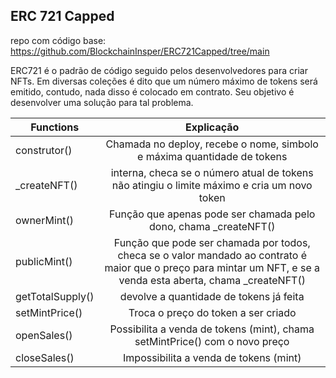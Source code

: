 ## ERC 721 Capped

repo com código base: https://github.com/BlockchainInsper/ERC721Capped/tree/main

ERC721 é o padrão de código seguido pelos desenvolvedores para criar NFTs. Em diversas coleções é dito que um número máximo de tokens será emitido, contudo, nada disso é colocado em contrato. Seu objetivo é desenvolver uma solução para tal problema.

|Functions   |      Explicação      |
|----------|:--------------------:|
| construtor() |Chamada no deploy, recebe o nome, simbolo e máxima quantidade de tokens|
| _createNFT() |interna, checa se o número atual de tokens não atingiu o limite máximo e cria um novo token|
| ownerMint() | Função que apenas pode ser chamada pelo dono, chama _createNFT() |
| publicMint() | Função que pode ser chamada por todos, checa se o valor mandado ao contrato é maior que o preço para mintar um NFT, e se a venda esta aberta, chama _createNFT() |
| getTotalSupply() | devolve a quantidade de tokens já feita |
| setMintPrice() | Troca o preço do token a ser criado |
| openSales() | Possibilita a venda de tokens (mint), chama setMintPrice() com o novo preço|
| closeSales() | Impossibilita a venda de tokens (mint) |
